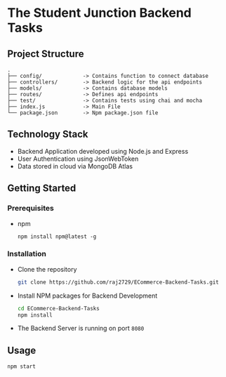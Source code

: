 # The Student Junction Backend Tasks

## Project Structure

```
.
├── config/             -> Contains function to connect database
├── controllers/        -> Backend logic for the api endpoints
├── models/             -> Contains database models
├── routes/             -> Defines api endpoints
├── test/               -> Contains tests using chai and mocha
├── index.js            -> Main File
└── package.json        -> Npm package.json file
```

## Technology Stack

- Backend Application developed using Node.js and Express
- User Authentication using JsonWebToken
- Data stored in cloud via MongoDB Atlas

<!-- GETTING STARTED -->

## Getting Started

### Prerequisites

- npm
  ```
  npm install npm@latest -g
  ```

### Installation

- Clone the repository
  ```sh
  git clone https://github.com/raj2729/ECommerce-Backend-Tasks.git
  ```
- Install NPM packages for Backend Development

  ```sh
  cd ECommerce-Backend-Tasks
  npm install

  ```

- The Backend Server is running on port `8080`

## Usage

```
npm start
```
